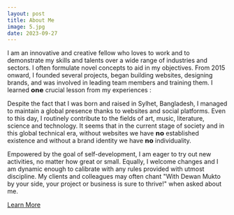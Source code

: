 ```yaml
---
layout: post
title: About Me
image: 5.jpg
date: 2023-09-27
---
```


I am an innovative and creative fellow who loves to work and to demonstrate my skills and talents over a wide range of industries and sectors. I often formulate novel concepts to aid in my objectives. From 2015 onward, I founded several projects, began building websites, designing brands, and was involved in leading team members and training them. I learned 𝗼𝗻𝗲 crucial lesson from my experiences :

Despite the fact that I was born and raised in Sylhet, Bangladesh, I managed to maintain a global presence thanks to websites and social platforms. Even to this day, I routinely contribute to the fields of art, music, literature, science and technology. It seems that in the current stage of society and in this global technical era, without websites we have 𝗻𝗼 established existence and without a brand identity we have 𝗻𝗼 individuality.

Empowered by the goal of self-development, I am eager to try out new activities, no matter how great or small. Equally, I welcome changes and I am dynamic enough to calibrate with any rules provided with utmost discipline. My clients and colleagues may often chant "With Dewan Mukto by your side, your project or business is sure to thrive!" when asked about me.

[Learn More](https://www.linkedin.com/in/dewanmukto/)
